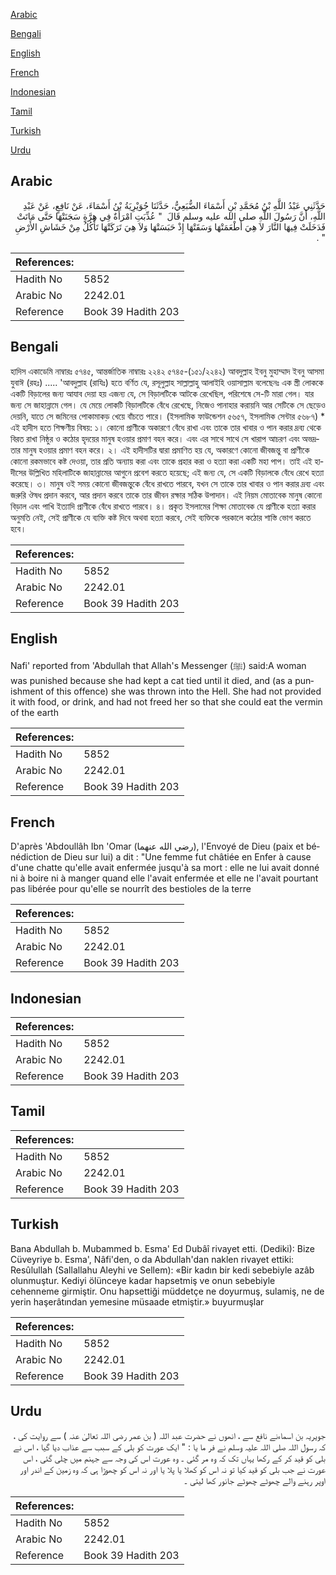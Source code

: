[Arabic](#arabic)

[Bengali](#bengali)

[English](#english)

[French](#french)

[Indonesian](#indonesian)

[Tamil](#tamil)

[Turkish](#turkish)

[Urdu](#urdu)

## Arabic


<div dir="rtl" lang="ar" style={{fontSize:'larger',backgroundColor:'#f8f9fa',padding:20}}>
حَدَّثَنِي عَبْدُ اللَّهِ بْنُ مُحَمَّدِ بْنِ أَسْمَاءَ الضُّبَعِيُّ، حَدَّثَنَا جُوَيْرِيَةُ بْنُ أَسْمَاءَ، عَنْ نَافِعٍ، عَنْ عَبْدِ اللَّهِ، أَنَّ رَسُولَ اللَّهِ صلى الله عليه وسلم قَالَ ‏ "‏ عُذِّبَتِ امْرَأَةٌ فِي هِرَّةٍ سَجَنَتْهَا حَتَّى مَاتَتْ فَدَخَلَتْ فِيهَا النَّارَ لاَ هِيَ أَطْعَمَتْهَا وَسَقَتْهَا إِذْ حَبَسَتْهَا وَلاَ هِيَ تَرَكَتْهَا تَأْكُلُ مِنْ خَشَاشِ الأَرْضِ ‏"‏ ‏.‏
</div>
<div style={{backgroundColor:'#f8f9fa',padding:20, marginBottom: 10}}><table> <thead> <tr> <th>References:</th> <th></th> </tr> </thead> <tbody><tr><td>Hadith No</td><td>5852</td></tr><tr><td>Arabic No</td><td>2242.01</td></tr><tr><td>Reference</td><td>Book 39 Hadith 203</td></tr></tbody></table></div>

## Bengali


<div dir="ltr" lang="bn" style={{fontSize:'larger',backgroundColor:'#f8f9fa',padding:20}}>
হাদিস একাডেমি নাম্বারঃ ৫৭৪৫, আন্তর্জাতিক নাম্বারঃ ২২৪২ ৫৭৪৫-(১৫১/২২৪২) আবদুল্লাহ ইবনু মুহাম্মাদ ইবনু আসমা যুবাঈ (রহঃ) ..... 'আবদুল্লাহ (রাযিঃ) হতে বর্ণিত যে, রসূলুল্লাহ সাল্লাল্লাহু আলাইহি ওয়াসাল্লাম বলেছেনঃ এক স্ত্রী লোককে একটি বিড়ালের জন্য আযাব দেয়া হয় এজন্য যে, সে বিড়ালটিকে আটকে রেখেছিল, পরিশেষে সে-টি মারা গেল। যার জন্য সে জাহান্নামে গেল। যে মেয়ে লোকটি বিড়ালটিকে বেঁধে রেখেছে, নিজেও পানাহার করায়নি আর সেটিকে সে ছেড়েও দেয়নি, যাতে সে জমিনের পোকামাকড় খেয়ে বাঁচতে পারে। (ইসলামিক ফাউন্ডেশন ৫৬৫৭, ইসলামিক সেন্টার ৫৬৮৭) * এই হাদীস হতে শিক্ষণীয় বিষয়: ১। কোনো প্রাণীকে অকারণে বেঁধে রাখা এবং তাকে তার খাবার ও পান করার দ্রব্য থেকে বিরত রাখা নিষ্ঠুর ও কঠোর হৃদয়ের মানুষ হওয়ার প্রমাণ বহন করে। এবং এর সাথে সাথে সে খারাপ আচরণ এবং অভদ্রতার মানুষ হওয়ার প্রমাণ বহন করে। ২। এই হাদীসটির দ্বারা প্রমাণিত হয় যে, অকারণে কোনো জীবজন্তু বা প্রাণীকে কোনো রকমভাবে কষ্ট দেওয়া, তার প্রতি অন্যায় করা এবং তাকে প্রহার করা ও হত্যা করা একটি মহা পাপ। তাই এই হাদীসের উল্লিখিত মহিলাটিকে জাহান্নামের আগুনে প্রবেশ করতে হয়েছে; এই জন্য যে, সে একটি বিড়ালকে বেঁধে রেখে হত্যা করেছে। ৩। মানুষ ওই সময় কোনো জীবজন্তুকে বেঁধে রাখতে পারবে, যখন সে তাকে তার খাবার ও পান করার দ্রব্য এবং জরুরি ঔষধ প্রদান করবে, আর প্রদান করবে তাকে তার জীবন রক্ষার সঠিক উপাদান। এই নিয়ম মোতাবেক মানুষ কোনো বিড়াল এবং পাখি ইত্যাদি প্রাণীকে বেঁধে রাখতে পারবে। ৪। প্রকৃত ইসলামের শিক্ষা মোতাবেক যে প্রাণীকে হত্যা করার অনুমতি নেই, সেই প্রাণীকে যে ব্যক্তি কষ্ট দিবে অথবা হত্যা করবে, সেই ব্যক্তিকে পরকালে কঠোর শাস্তি ভোগ করতে হবে।
</div>
<div style={{backgroundColor:'#f8f9fa',padding:20, marginBottom: 10}}><table> <thead> <tr> <th>References:</th> <th></th> </tr> </thead> <tbody><tr><td>Hadith No</td><td>5852</td></tr><tr><td>Arabic No</td><td>2242.01</td></tr><tr><td>Reference</td><td>Book 39 Hadith 203</td></tr></tbody></table></div>

## English


<div dir="ltr" lang="en" style={{fontSize:'larger',backgroundColor:'#f8f9fa',padding:20}}>
Nafi' reported from 'Abdullah that Allah's Messenger (ﷺ) said:A woman was punished because she had kept a cat tied until it died, and (as a punishment of this offence) she was thrown into the Hell. She had not provided it with food, or drink, and had not freed her so that she could eat the vermin of the earth
</div>
<div style={{backgroundColor:'#f8f9fa',padding:20, marginBottom: 10}}><table> <thead> <tr> <th>References:</th> <th></th> </tr> </thead> <tbody><tr><td>Hadith No</td><td>5852</td></tr><tr><td>Arabic No</td><td>2242.01</td></tr><tr><td>Reference</td><td>Book 39 Hadith 203</td></tr></tbody></table></div>

## French


<div dir="ltr" lang="fr" style={{fontSize:'larger',backgroundColor:'#f8f9fa',padding:20}}>
D'après 'Abdoullâh Ibn 'Omar (رضي الله عنهما), l'Envoyé de Dieu (paix et bénédiction de Dieu sur lui) a dit : "Une femme fut châtiée en Enfer à cause d'une chatte qu'elle avait enfermée jusqu'à sa mort : elle ne lui avait donné ni à boire ni à manger quand elle l'avait enfermée et elle ne l'avait pourtant pas libérée pour qu'elle se nourrît des bestioles de la terre
</div>
<div style={{backgroundColor:'#f8f9fa',padding:20, marginBottom: 10}}><table> <thead> <tr> <th>References:</th> <th></th> </tr> </thead> <tbody><tr><td>Hadith No</td><td>5852</td></tr><tr><td>Arabic No</td><td>2242.01</td></tr><tr><td>Reference</td><td>Book 39 Hadith 203</td></tr></tbody></table></div>

## Indonesian


<div dir="ltr" lang="id" style={{fontSize:'larger',backgroundColor:'#f8f9fa',padding:20}}>

</div>
<div style={{backgroundColor:'#f8f9fa',padding:20, marginBottom: 10}}><table> <thead> <tr> <th>References:</th> <th></th> </tr> </thead> <tbody><tr><td>Hadith No</td><td>5852</td></tr><tr><td>Arabic No</td><td>2242.01</td></tr><tr><td>Reference</td><td>Book 39 Hadith 203</td></tr></tbody></table></div>

## Tamil


<div dir="ltr" lang="ta" style={{fontSize:'larger',backgroundColor:'#f8f9fa',padding:20}}>

</div>
<div style={{backgroundColor:'#f8f9fa',padding:20, marginBottom: 10}}><table> <thead> <tr> <th>References:</th> <th></th> </tr> </thead> <tbody><tr><td>Hadith No</td><td>5852</td></tr><tr><td>Arabic No</td><td>2242.01</td></tr><tr><td>Reference</td><td>Book 39 Hadith 203</td></tr></tbody></table></div>

## Turkish


<div dir="ltr" lang="tr" style={{fontSize:'larger',backgroundColor:'#f8f9fa',padding:20}}>
Bana Abdullah b. Mubammed b. Esma' Ed Dubâî rivayet etti. (Dediki): Bize Cüveyriye b. Esma', Nâfi'den, o da Abdullah'dan naklen rivayet ettiki: Resûlullah (Sallallahu Aleyhi ve Sellem): «Bir kadın bir kedi sebebiyle azâb olunmuştur. Kediyi ölünceye kadar hapsetmiş ve onun sebebiyle cehenneme girmiştir. Onu hapsettiği müddetçe ne doyurmuş, sulamiş, ne de yerin haşerâtından yemesine müsaade et­miştir.» buyurmuşlar
</div>
<div style={{backgroundColor:'#f8f9fa',padding:20, marginBottom: 10}}><table> <thead> <tr> <th>References:</th> <th></th> </tr> </thead> <tbody><tr><td>Hadith No</td><td>5852</td></tr><tr><td>Arabic No</td><td>2242.01</td></tr><tr><td>Reference</td><td>Book 39 Hadith 203</td></tr></tbody></table></div>

## Urdu


<div dir="rtl" lang="ur" style={{fontSize:'larger',backgroundColor:'#f8f9fa',padding:20}}>
جویریہ بن اسماءنے نافع سے ، انھوں نے حضرت عبد اللہ ( بن عمر رضی اللہ تعالیٰ عنہ ) سے روایت کی ، کہ رسول اللہ صلی اللہ علیہ وسلم نے فر ما یا : " ایک عورت کو بلی کے سبب سے عذاب دیا گیا ، اس نے بلی کو قید کر کے رکھا یہاں تک کہ وہ مر گئی ۔ وہ عورت اس کی وجہ سے جہنم میں چلی گئی ، اس عورت نے جب بلی کو قید کیا تو نہ اس کو کھلا یا پلا یا اور نہ اس کو چھوڑا ہی کہ وہ زمین کے اندر اور اوپر رہنے والے چھوٹے چھوٹے جانور کھا لیتی ۔
</div>
<div style={{backgroundColor:'#f8f9fa',padding:20, marginBottom: 10}}><table> <thead> <tr> <th>References:</th> <th></th> </tr> </thead> <tbody><tr><td>Hadith No</td><td>5852</td></tr><tr><td>Arabic No</td><td>2242.01</td></tr><tr><td>Reference</td><td>Book 39 Hadith 203</td></tr></tbody></table></div>